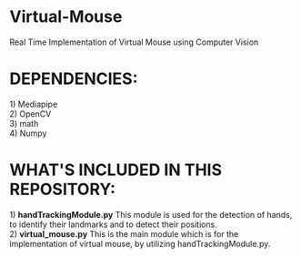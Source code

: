 # Virtual-Mouse
Real Time Implementation of Virtual Mouse using Computer Vision

<h1>DEPENDENCIES:</h1>
1) Mediapipe <br>
2) OpenCV <br>
3) math <br>
4) Numpy <br>

<h1>WHAT'S INCLUDED IN THIS REPOSITORY:</h1>
1) <b>handTrackingModule.py</b> This module is used for the detection of hands, to identify their landmarks and to detect their positions.<br>
2) <b>virtual_mouse.py</b> This is the main module which is for the implementation of virtual mouse, by utilizing handTrackingModule.py. <br> 
